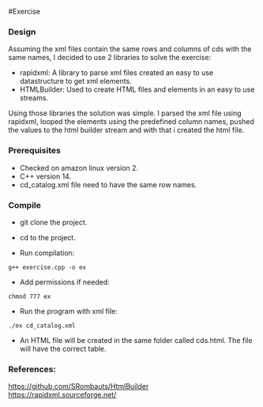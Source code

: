 #Exercise

### Design
Assuming the xml files contain the same rows and columns of cds with the same names, 
I decided to use 2 libraries to solve the exercise:
* rapidxml: A library to parse xml files created an easy to use datastructure to get xml elements.
* HTMLBuilder: Used to create HTML files and elements in an easy to use streams.

Using those libraries the solution was simple. I parsed the xml file using rapidxml, 
looped the elements using the predefined column names, pushed the values to the html builder stream
and with that i created the html file.

### Prerequisites
* Checked on amazon linux version 2.
* C++ version 14.
* cd_catalog.xml file need to have the same row names.

### Compile
* git clone the project.
* cd to the project.

* Run compilation:

```
g++ exercise.cpp -o ex
```

* Add permissions if needed:

```
chmod 777 ex
```

* Run the program with xml file:

```
./ex cd_catalog.xml
```

* An HTML file will be created in the same folder called cds.html.
  The file will have the correct table.


### References:
https://github.com/SRombauts/HtmlBuilder
https://rapidxml.sourceforge.net/
